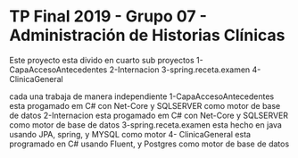 # TP Final 2019 - Grupo 07 - Administración de Historias Clínicas
Este proyecto esta divido en cuarto sub proyectos
1-CapaAccesoAntecedentes
2-Internacion
3-spring.receta.examen
4-ClinicaGeneral

cada una trabaja de manera independiente
1-CapaAccesoAntecedentes esta progamado em C# con Net-Core y SQLSERVER como motor de base de datos
2-Internacion esta progamado em C# con Net-Core y SQLSERVER como motor de base de datos
3-spring.receta.examen esta hecho en java usando JPA, spring, y MYSQL como motor
4- ClinicaGeneral esta programado en C# usando Fluent, y Postgres como motor de base de datos
